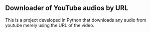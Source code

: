 ## Downloader of YouTube audios by URL
This is a project developed in Python that downloads any audio from youtube merely using the URL of the video.
